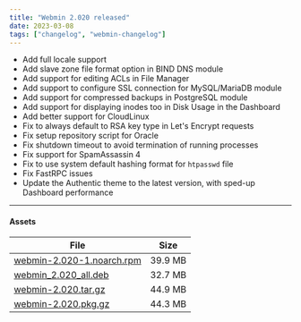 ```yaml
---
title: "Webmin 2.020 released"
date: 2023-03-08
tags: ["changelog", "webmin-changelog"]
---
```


* Add full locale support
* Add slave zone file format option in BIND DNS module
* Add support for editing ACLs in File Manager
* Add support to configure SSL connection for MySQL/MariaDB module
* Add support for compressed backups in PostgreSQL module
* Add support for displaying inodes too in Disk Usage in the Dashboard
* Add better support for CloudLinux
* Fix to always default to RSA key type in Let's Encrypt requests
* Fix setup repository script for Oracle
* Fix shutdown timeout to avoid termination of running processes
* Fix support for SpamAssassin 4
* Fix to use system default hashing format for `htpasswd` file
* Fix FastRPC issues
* Update the Authentic theme to the latest version, with sped-up Dashboard performance

---

#### Assets

| File                       | Size | 
| -------------------------- | -----| 
|[webmin-2.020-1.noarch.rpm](https://github.com/webmin/webmin/releases/download/2.020/webmin-2.020-1.noarch.rpm) | 39.9 MB |
|[webmin_2.020_all.deb](https://github.com/webmin/webmin/releases/download/2.020/webmin_2.020_all.deb)           | 32.7 MB |
|[webmin-2.020.tar.gz](https://github.com/webmin/webmin/releases/download/2.020/webmin-2.020.tar.gz)             | 44.9 MB |
|[webmin-2.020.pkg.gz](https://github.com/webmin/webmin/releases/download/2.020/webmin-2.020.pkg.gz)             | 44.3 MB |

